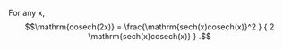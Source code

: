 For any x, $$\mathrm{cosech(2x)}
 = \frac{\mathrm{sech(x)cosech(x)}^2 }
{ 2 \mathrm{sech(x)cosech(x)} } .$$

